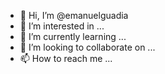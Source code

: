 - 👋 Hi, I’m @emanuelguadia
- 👀 I’m interested in ...
- 🌱 I’m currently learning ...
- 💞️ I’m looking to collaborate on ...
- 📫 How to reach me ...

<!---
emanuelguadia/emanuelguadia is a ✨ special ✨ repository because its `README.md` (this file) appears on your GitHub profile.
You can click the Preview link to take a look at your changes.
--->
